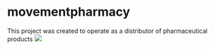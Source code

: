 # movementpharmacy
This project was created to operate as a distributor of pharmaceutical products
<img src="https://www.google.com/url?sa=i&url=https%3A%2F%2Fbuffer.com%2Flibrary%2Ffree-images%2F&psig=AOvVaw2-yXABR4dTJYkWYnCQt8WB&ust=1720212722097000&source=images&cd=vfe&opi=89978449&ved=0CBEQjRxqFwoTCLiAmfOhjocDFQAAAAAdAAAAABAE">
